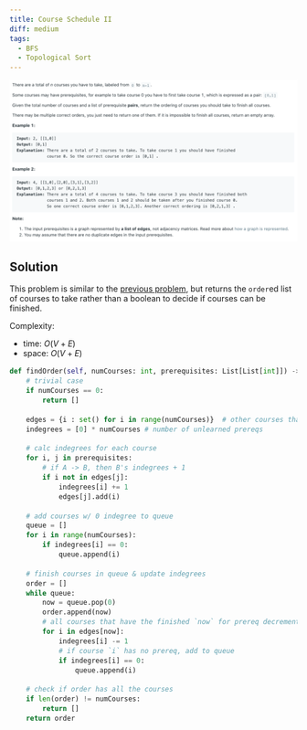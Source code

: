 ```yaml
---
title: Course Schedule II
diff: medium
tags:
  - BFS
  - Topological Sort
---
```


<img class="medium-zoom" src="/algo/course-schedule-ii.png" alt="https://leetcode.com/problems/course-schedule-ii">

## Solution

This problem is similar to the [previous problem](course-schedule), but returns the `order`ed list of courses to take rather than a boolean to decide if courses can be finished.

Complexity:

- time: $O(V + E)$
- space: $O(V + E)$

```py
def findOrder(self, numCourses: int, prerequisites: List[List[int]]) -> List[int]:
    # trivial case
    if numCourses == 0:
        return []

    edges = {i : set() for i in range(numCourses)}  # other courses that depend on course i
    indegrees = [0] * numCourses # number of unlearned prereqs

    # calc indegrees for each course
    for i, j in prerequisites:
        # if A -> B, then B's indegrees + 1
        if i not in edges[j]:
            indegrees[i] += 1
            edges[j].add(i)

    # add courses w/ 0 indegree to queue
    queue = []
    for i in range(numCourses):
        if indegrees[i] == 0:
            queue.append(i)

    # finish courses in queue & update indegrees
    order = []
    while queue:
        now = queue.pop(0)
        order.append(now)
        # all courses that have the finished `now` for prereq decrement indegrees by 1
        for i in edges[now]:
            indegrees[i] -= 1
            # if course `i` has no prereq, add to queue
            if indegrees[i] == 0:
                queue.append(i)

    # check if order has all the courses
    if len(order) != numCourses:
        return []
    return order
```
